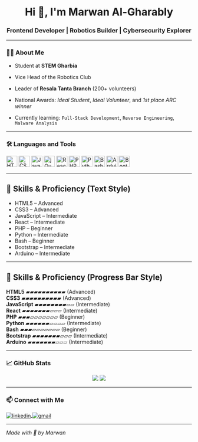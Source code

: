 <h1 align="center">Hi 👋, I'm Marwan Al-Gharably</h1>
<h3 align="center">Frontend Developer | Robotics Builder | Cybersecurity Explorer</h3>

---

### 🧑‍💻 About Me

- Student at **STEM Gharbia**
- Vice Head of the Robotics Club  
- Leader of **Resala Tanta Branch** (200+ volunteers)  
- National Awards: *Ideal Student*, *Ideal Volunteer*, and *1st place ARC winner*

- Currently learning: `Full-Stack Development`, `Reverse Engineering`, `Malware Analysis`

---

### 🛠 Languages and Tools

<p align="left">
  <img src="https://cdn.jsdelivr.net/gh/devicons/devicon/icons/html5/html5-original.svg" height="30" alt="HTML5"/>
  <img src="https://cdn.jsdelivr.net/gh/devicons/devicon/icons/css3/css3-original.svg" height="30" alt="CSS3"/>
  <img src="https://cdn.jsdelivr.net/gh/devicons/devicon/icons/javascript/javascript-original.svg" height="30" alt="JavaScript"/>
  <img src="https://cdn.jsdelivr.net/gh/devicons/devicon/icons/jquery/jquery-original.svg" height="30" alt="jQuery"/>
  <img src="https://cdn.jsdelivr.net/gh/devicons/devicon/icons/react/react-original.svg" height="30" alt="React"/>
  <img src="https://cdn.jsdelivr.net/gh/devicons/devicon/icons/php/php-original.svg" height="30" alt="PHP"/>
  <img src="https://cdn.jsdelivr.net/gh/devicons/devicon/icons/python/python-original.svg" height="30" alt="Python"/>
  <img src="https://cdn.jsdelivr.net/gh/devicons/devicon/icons/bash/bash-original.svg" height="30" alt="Bash"/>
  <img src="https://cdn.jsdelivr.net/gh/devicons/devicon/icons/arduino/arduino-original.svg" height="30" alt="Arduino"/>
  <img src="https://cdn.jsdelivr.net/gh/devicons/devicon/icons/bootstrap/bootstrap-original.svg" height="30" alt="Bootstrap"/>
</p>

---

## 🧠 Skills & Proficiency (Text Style)

- HTML5 – Advanced  
- CSS3 – Advanced  
- JavaScript – Intermediate  
- React – Intermediate  
- PHP – Beginner  
- Python – Intermediate  
- Bash – Beginner  
- Bootstrap – Intermediate  
- Arduino – Intermediate  

---

## 🧠 Skills & Proficiency (Progress Bar Style)

**HTML5** ▰▰▰▰▰▰▰▰▰▰ (Advanced)  
**CSS3** ▰▰▰▰▰▰▰▰▰▰ (Advanced)  
**JavaScript** ▰▰▰▰▰▰▰▰▱▱ (Intermediate)  
**React** ▰▰▰▰▰▰▰▱▱▱ (Intermediate)  
**PHP** ▰▰▰▱▱▱▱▱▱▱ (Beginner)  
**Python** ▰▰▰▰▰▰▱▱▱▱ (Intermediate)  
**Bash** ▰▰▰▱▱▱▱▱▱▱ (Beginner)  
**Bootstrap** ▰▰▰▰▰▰▰▱▱▱ (Intermediate)  
**Arduino** ▰▰▰▰▰▰▰▱▱▱ (Intermediate)

---

### 📈 GitHub Stats

<p align="center">
  <img src="https://github-readme-stats.vercel.app/api/top-langs/?username=aljahbaz&layout=compact&theme=tokyonight" />
  <img src="https://github-readme-stats.vercel.app/api?username=aljahbaz&show_icons=true&theme=tokyonight" />
</p>

---

### 📫 Connect with Me

<p align="left">
  <a href="https://www.linkedin.com/in/your-profile" target="blank">
    <img align="center" src="https://img.shields.io/badge/-LinkedIn-0A66C2?style=flat&logo=linkedin&logoColor=white" alt="linkedin" />
  </a>
  <a href="mailto:aljahabz@gmail.com">
    <img align="center" src="https://img.shields.io/badge/-Gmail-D14836?style=flat&logo=gmail&logoColor=white" alt="gmail" />
  </a>
</p>

---

*Made with 💙 by Marwan*
